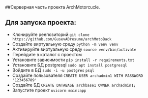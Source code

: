 ##Серверная часть проекта ArchMotorcucle.

## Для запуска проекта:
* Клонируйте реепозиторий `git clone https://github.com/GusevADresume/archMotoBack`
* Создайте виртуальную среду `python -m venv venv`
* Активируйте виртуальную среду `source venv/bin/activate`
* Перейдите в каталог с проектом
* Установите зависимости `pip install -r requirements.txt`
* Установите БД postgresql `sudo apt install postgresql`
* Войдите в БД `sudo -i -u postgres` `psql`
* Создайте пользователя `CREATE USER archadmin1 WITH PASSWORD '123456789'`
* Создайте БД `CREATE DATABASE archbase1 OWNER archadmin1;`
* Запустите проект `uvicorn main:app`
